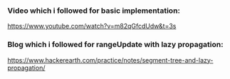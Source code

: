 ### Video which i followed for basic implementation: 
https://www.youtube.com/watch?v=m82qGfcdUdw&t=3s

### Blog which i followed for rangeUpdate with lazy propagation: 
https://www.hackerearth.com/practice/notes/segment-tree-and-lazy-propagation/